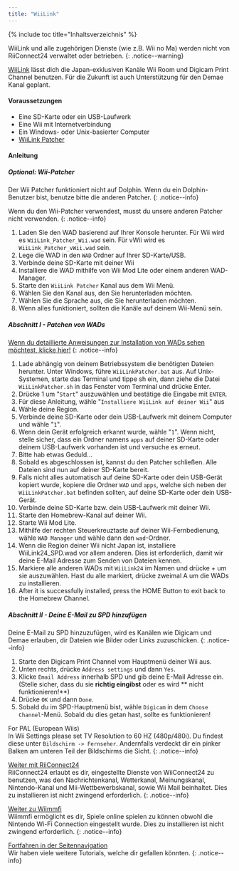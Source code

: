 ```yaml
---
title: "WiiLink"
---
```


{% include toc title="Inhaltsverzeichnis" %}

WiiLink und alle zugehörigen Dienste (wie z.B. Wii no Ma) werden nicht von RiiConnect24 verwaltet oder betrieben.
{: .notice--warning}

[WiiLink](https://wiilink24.com/) lässt dich die Japan-exklusiven Kanäle Wii Room und Digicam Print Channel benutzen. Für die Zukunft ist auch Unterstützung für den Demae Kanal geplant.

#### Voraussetzungen

* Eine SD-Karte oder ein USB-Laufwerk
* Eine Wii mit Internetverbindung
* Ein Windows- oder Unix-basierter Computer
* [WiiLink Patcher](https://github.com/WiiLink24/WiiLink24-Patcher/releases)

#### Anleitung

##### Optional: Wii-Patcher
Der Wii Patcher funktioniert nicht auf Dolphin. Wenn du ein Dolphin-Benutzer bist, benutze bitte die anderen Patcher.
{: .notice--info}

Wenn du den Wii-Patcher verwendest, musst du unsere anderen Patcher nicht verwenden.
{: .notice--info}

1. Laden Sie den WAD basierend auf Ihrer Konsole herunter. Für Wii wird es `WiiLink_Patcher_Wii.wad` sein. Für vWii wird es `WiiLink_Patcher_vWii.wad` sein.
2. Lege die WAD in den `WAD` Ordner auf Ihrer SD-Karte/USB.
3. Verbinde deine SD-Karte mit deiner Wii
4. Installiere die WAD mit­hil­fe von Wii Mod Lite oder einem anderen WAD-Manager.
5. Starte den `WiiLink Patcher` Kanal aus dem Wii Menü.
6. Wählen Sie den Kanal aus, den Sie herunterladen möchten.
7. Wählen Sie die Sprache aus, die Sie herunterladen möchten.
8. Wenn alles funktioniert, sollten die Kanäle auf deinem Wii-Menü sein.

##### Abschnitt I - Patchen von WADs

[Wenn du detaillierte Anweisungen zur Installation von WADs sehen möchtest, klicke hier!](wiimodlite)
{: .notice--info}

1. Lade abhängig von deinem Betriebssystem die benötigten Dateien herunter. Unter Windows, führe `WiiLinkPatcher.bat` aus. Auf Unix-Systemen, starte das Terminal und tippe sh ein, dann ziehe die Datei `WiiLinkPatcher.sh` in das Fenster vom Terminal und drücke Enter.
2. Drücke 1 um "`Start`" auszuwählen und bestätige die Eingabe mit `ENTER`.
3. Für diese Anleitung, wähle "`Installiere WiiLink auf deiner Wii`" aus
4. Wähle deine Region.
5. Verbinde deine SD-Karte oder dein USB-Laufwerk mit deinem Computer und wähle "`1`".
6. Wenn dein Gerät erfolgreich erkannt wurde, wähle "`1`". Wenn nicht, stelle sicher, dass ein Ordner namens `apps` auf deiner SD-Karte oder deinem USB-Laufwerk vorhanden ist und versuche es erneut.
7. Bitte hab etwas Geduld...
8. Sobald es abgeschlossen ist, kannst du den Patcher schließen. Alle Dateien sind nun auf deiner SD-Karte bereit.
9. Falls nicht alles automatisch auf deine SD-Karte oder dein USB-Gerät kopiert wurde, kopiere die Ordner `WAD` und `apps`, welche sich neben der `WiiLinkPatcher.bat` befinden sollten, auf deine SD-Karte oder dein USB-Gerät.
10. Verbinde deine SD-Karte bzw. dein USB-Laufwerk mit deiner Wii.
11. Starte den Homebrew-Kanal auf deiner Wii.
12. Starte Wii Mod Lite.
13. Mithilfe der rechten Steuerkreuztaste auf deiner Wii-Fernbedienung, wähle `WAD Manager` und wähle dann den `wad`-Ordner.
14. Wenn die Region deiner Wii nicht Japan ist, installiere WiiLink24_SPD.wad vor allem anderen. Dies ist erforderlich, damit wir deine E-Mail Adresse zum Senden von Dateien kennen.
15. Markiere alle anderen WADs mit `WiiLink24` im Namen und drücke + um sie auszuwählen. Hast du alle markiert, drücke zweimal A um die WADs zu installieren.
16. After it is successfully installed, press the HOME Button to exit back to the Homebrew Channel.

##### Abschnitt II - Deine E-Mail zu SPD hinzufügen

Deine E-Mail zu SPD hinzuzufügen, wird es Kanälen wie Digicam und Demae erlauben, dir Dateien wie Bilder oder Links zuzuschicken.
{: .notice--info}

1. Starte den Digicam Print Channel vom Hauptmenü deiner Wii aus.
2. Unten rechts, drücke `Address settings` und dann `Yes`.
3. Klicke `Email Address` innerhalb SPD und gib deine E-Mail Adresse ein. (Stelle sicher, dass du sie **richtig eingibst** oder es wird ** nicht funktionieren!**)
4. Drücke `OK` und dann `Done`.
5. Sobald du im SPD-Hauptmenü bist, wähle `Digicam` in dem `Choose Channel`-Menü. Sobald du dies getan hast, sollte es funktionieren!

For PAL (European Wiis)<br> In Wii Settings please set TV Resolution to 60 HZ (480p/480i). Du findest diese unter `Bildschirm -> Fernseher`. Andernfalls verdeckt dir ein pinker Balken am unteren Teil der Bildschirms die Sicht.
{: .notice--info}

[Weiter mit RiiConnect24](riiconnect24)<br> RiiConnect24 erlaubt es dir, eingestellte Dienste von WiiConnect24 zu benutzen, was den Nachrichtenkanal, Wetterkanal, Meinungskanal, Nintendo-Kanal und Mii-Wettbewerbskanal, sowie Wii Mail beinhaltet. Dies zu installieren ist nicht zwingend erforderlich.
{: .notice--info}

[Weiter zu Wiimmfi](wiimmfi)<br> Wiimmfi ermöglicht es dir, Spiele online spielen zu können obwohl die Nintendo Wi-Fi Connection eingestellt wurde. Dies zu installieren ist nicht zwingend erforderlich.
{: .notice--info}

[Fortfahren in der Seitennavigation](site-navigation)<br> Wir haben viele weitere Tutorials, welche dir gefallen könnten.
{: .notice--info}
